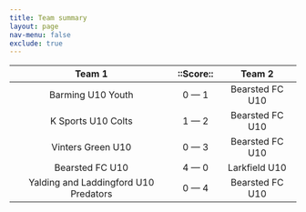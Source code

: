 ```yaml
---
title: Team summary
layout: page
nav-menu: false
exclude: true
---
```




|                Team 1                 |  ::Score::  |     Team 2      |
|:-------------------------------------:|:-----------:|:---------------:|
|           Barming U10 Youth           | 0 &mdash; 1 | Bearsted FC U10 |
|          K Sports U10 Colts           | 1 &mdash; 2 | Bearsted FC U10 |
|           Vinters Green U10           | 0 &mdash; 3 | Bearsted FC U10 |
|            Bearsted FC U10            | 4 &mdash; 0 |  Larkfield U10  |
| Yalding and Laddingford U10 Predators | 0 &mdash; 4 | Bearsted FC U10 |

 <br /><br /><br />